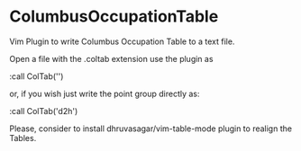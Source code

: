 # ColumbusOccupationTable
Vim Plugin to write Columbus Occupation Table to a text file. 

Open a file with the .coltab extension use the plugin as

:call ColTab('') 

or, if you wish just write the point group directly as:

:call ColTab('d2h')

Please, consider to install dhruvasagar/vim-table-mode plugin to realign the Tables.
